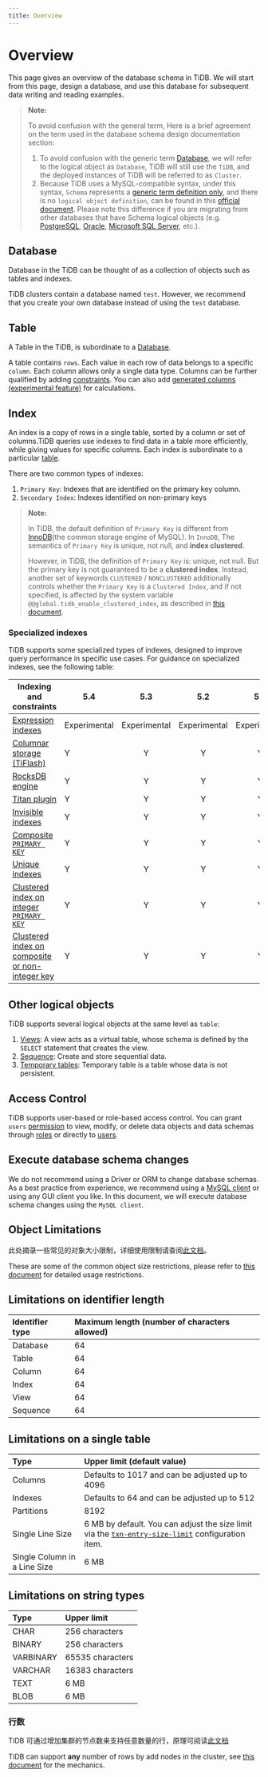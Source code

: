 ```yaml
---
title: Overview
---
```


# Overview

This page gives an overview of the database schema in TiDB. We will start from this page, design a database, and use this database for subsequent data writing and reading examples.

> **Note:**
>
> To avoid confusion with the general term, Here is a brief agreement on the term used in the database schema design documentation section:
>
> 1. To avoid confusion with the generic term [Database](https://en.wikipedia.org/wiki/Database), we will refer to the logical object as `Database`, TiDB will still use the `TiDB`, and the deployed instances of TiDB will be referred to as `Cluster`.
> 2. Because TiDB uses a MySQL-compatible syntax, under this syntax, `Schema` represents a [generic term definition only](https://en.wiktionary.org/wiki/schema), and there is no `logical object definition`, can be found in this [official document](https://dev.mysql.com/doc/refman/8.0/en/create-database.html). Please note this difference if you are migrating from other databases that have Schema logical objects (e.g. [PostgreSQL](https://www.postgresql.org/docs/current/ddl-schemas.html), [Oracle](https://docs.oracle.com/en/database/oracle/oracle-database/21/tdddg/creating-managing-schema-objects.html), [Microsoft SQL Server](https://docs.microsoft.com/en-us/sql/relational-databases/security/authentication-access/create-a-database-schema?view=sql-server-ver15), etc.).

## Database

Database in the TiDB can be thought of as a collection of objects such as tables and indexes.

TiDB clusters contain a database named `test`. However, we recommend that you create your own database instead of using the `test` database.

## Table

A Table in the TiDB, is subordinate to a [Database](#database).

A table contains `rows`. Each value in each row of data belongs to a specific `column`. Each column allows only a single data type. Columns can be further qualified by adding [constraints](https://docs.pingcap.com/tidb/stable/constraints). You can also add [generated columns (experimental feature)](https://docs.pingcap.com/tidb/stable/generated-columns) for calculations.

## Index

An index is a copy of rows in a single table, sorted by a column or set of columns.TiDB queries use indexes to find data in a table more efficiently, while giving values for specific columns. Each index is subordinate to a particular [table](#table).

There are two common types of indexes:

1. `Primary Key`: Indexes that are identified on the primary key column.
2. `Secondary Index`: Indexes identified on non-primary keys

> **Note:**
>
> In TiDB, the default definition of `Primary Key` is different from [InnoDB](https://mariadb.com/kb/en/innodb/)(the common storage engine of MySQL). In `InnoDB`, The semantics of `Primary Key` is unique, not null, and **index clustered**.
>
> However, in TiDB, the definition of `Primary Key` is: unique, not null. But the primary key is not guaranteed to be a **clustered index**. Instead, another set of keywords `CLUSTERED` / `NONCLUSTERED` additionally controls whether the `Primary Key` is a `Clustered Index`, and if not specified, is affected by the system variable `@@global.tidb_enable_clustered_index`, as described in [this document](https://docs.pingcap.com/zh/tidb/stable/clustered-indexes).

### Specialized indexes

TiDB supports some specialized types of indexes, designed to improve query performance in specific use cases. For guidance on specialized indexes, see the following table:

| Indexing and constraints                                     | **5.4**          |   **5.3**    |   **5.2**    |   **5.1**    |   **5.0**    |   **4.0**    |
| ------------------------------------------------------------ | ------------ | :----------: | :----------: | :----------: | :----------: | :----------: |
| [Expression indexes](/sql-statements/sql-statement-create-index.md#expression-index) | Experimental | Experimental | Experimental | Experimental | Experimental | Experimental |
| [Columnar storage (TiFlash)](/tiflash/tiflash-overview.md)   | Y            |      Y       |      Y       |      Y       |      Y       |      Y       |
| [RocksDB engine](/storage-engine/rocksdb-overview.md)        | Y            |      Y       |      Y       |      Y       |      Y       |      Y       |
| [Titan plugin](/storage-engine/titan-overview.md)            | Y            |      Y       |      Y       |      Y       |      Y       |      Y       |
| [Invisible indexes](/sql-statements/sql-statement-add-index.md) | Y            |      Y       |      Y       |      Y       |      Y       |      N       |
| [Composite `PRIMARY KEY`](/constraints.md)                   | Y            |      Y       |      Y       |      Y       |      Y       |      Y       |
| [Unique indexes](/constraints.md)                            | Y            |      Y       |      Y       |      Y       |      Y       |      Y       |
| [Clustered index on integer `PRIMARY KEY`](/constraints.md)  | Y            |      Y       |      Y       |      Y       |      Y       |      Y       |
| [Clustered index on composite or non-integer key](/constraints.md) | Y            |      Y       |      Y       |      Y       |      Y       |      N       |

## Other logical objects

TiDB supports several logical objects at the same level as `table`:

1. [Views](https://docs.pingcap.com/tidb/stable/views): A view acts as a virtual table, whose schema is defined by the `SELECT` statement that creates the view.
2. [Sequence](https://docs.pingcap.com/tidb/stable/sql-statement-create-sequence): Create and store sequential data.
3. [Temporary tables](https://docs.pingcap.com/tidb/stable/temporary-tables): Temporary table is a table whose data is not persistent.

## Access Control

TiDB supports user-based or role-based access control. You can grant `users` [permission](https://docs.pingcap.com/tidb/stable/privilege-management) to view, modify, or delete data objects and data schemas through [roles](https://docs.pingcap.com/tidb/stable/role-based-access-control) or directly to [users](https://docs.pingcap.com/tidb/stable/user-account-management).

## Execute database schema changes

We do not recommend using a Driver or ORM to change database schemas. As a best practice from experience, we recommend using a [MySQL client](https://dev.mysql.com/doc/refman/8.0/en/mysql.html) or using any GUI client you like. In this document, we will execute database schema changes using the `MySQL client`.

## Object Limitations

此处摘录一些常见的对象大小限制，详细使用限制请查阅[此文档](https://docs.pingcap.com/zh/tidb/stable/tidb-limitations)。

These are some of the common object size restrictions, please refer to [this document](https://docs.pingcap.com/tidb/stable/tidb-limitations) for detailed usage restrictions.

## Limitations on identifier length

| Identifier type | Maximum length (number of characters allowed) |
|:---------|:--------------|
| Database | 64 |
| Table    | 64 |
| Column   | 64 |
| Index    | 64 |
| View     | 64 |
| Sequence | 64 |

## Limitations on a single table

| Type       | Upper limit (default value)  |
|:----------|:----------|
| Columns   | Defaults to 1017 and can be adjusted up to 4096     |
| Indexes   |  Defaults to 64 and can be adjusted up to 512        |
| Partitions | 8192     |
| Single Line Size | 6 MB by default. You can adjust the size limit via the [`txn-entry-size-limit`](/tidb-configuration-file.md#txn-entry-size-limit-new-in-v50) configuration item. |
| Single Column in a Line Size | 6 MB       |

## Limitations on string types

| Type       | Upper limit   |
|:----------|:----------|
| CHAR       | 256 characters      |
| BINARY     | 256 characters      |
| VARBINARY  | 65535 characters    |
| VARCHAR    | 16383 characters    |
| TEXT       | 6 MB                |
| BLOB       | 6 MB                |

### 行数

TiDB 可通过增加集群的节点数来支持任意数量的行，原理可阅读[此文档](https://docs.pingcap.com/zh/tidb/stable/tidb-best-practices)

TiDB can support **any** number of rows by add nodes in the cluster, see [this document](https://docs.pingcap.com/tidb/stable/tidb-best-practices) for the mechanics.